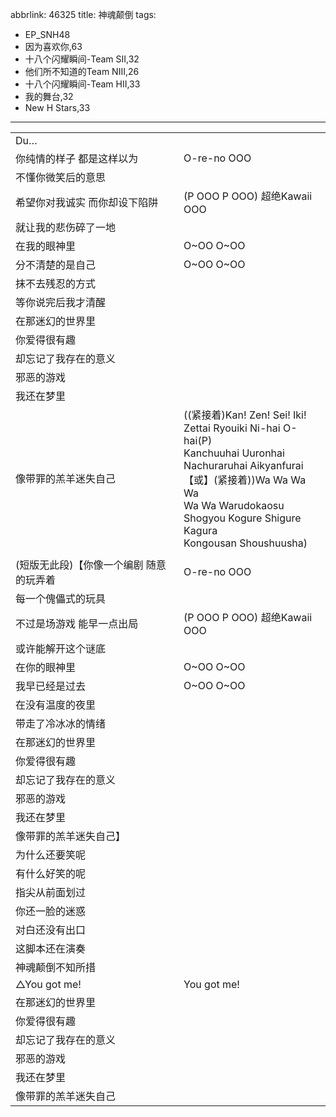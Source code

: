 abbrlink: 46325
title: 神魂颠倒
tags:
  - EP_SNH48
  - 因为喜欢你,63
  - 十八个闪耀瞬间-Team SII,32
  - 他们所不知道的Team NIII,26
  - 十八个闪耀瞬间-Team HII,33
  - 我的舞台,32
  - New H Stars,33
---
|      |      |
|--|--|
|Du…|      |
|你纯情的样子 都是这样以为|O-re-no OOO|
|不懂你微笑后的意思||
|希望你对我诚实 而你却设下陷阱|(P OOO P OOO) 超绝Kawaii OOO|
|就让我的悲伤碎了一地|      |
|在我的眼神里|O~OO O~OO|
|分不清楚的是自己|O~OO O~OO|
|抹不去残忍的方式|      |
|等你说完后我才清醒|      |
|在那迷幻的世界里|      |
|你爱得很有趣|      |
|却忘记了我存在的意义|      |
|邪恶的游戏|      |
|我还在梦里|      |
|像带罪的羔羊迷失自己|((紧接着)Kan! Zen! Sei! Iki!<br>Zettai Ryouiki Ni-hai O-hai(P)<br>Kanchuuhai Uuronhai<br>Nachuraruhai Aikyanfurai<br>【或】(紧接着))Wa Wa Wa Wa <br>Wa Wa Warudokaosu<br>Shogyou Kogure Shigure Kagura<br>Kongousan Shoushuusha)|
|      |      |
|(短版无此段)【你像一个编剧 随意的玩弄着|O-re-no OOO|
|每一个傀儡式的玩具||
|不过是场游戏 能早一点出局|(P OOO P OOO) 超绝Kawaii OOO|
|或许能解开这个谜底|      |
|在你的眼神里|O~OO O~OO|
|我早已经是过去|O~OO O~OO|
|在没有温度的夜里|      |
|带走了冷冰冰的情绪|      |
|在那迷幻的世界里|      |
|你爱得很有趣|      |
|却忘记了我存在的意义|      |
|邪恶的游戏|      |
|我还在梦里|      |
|像带罪的羔羊迷失自己】|      |
|为什么还要笑呢|      |
|有什么好笑的呢|      |
|指尖从前面划过|      |
|你还一脸的迷惑|      |
|对白还没有出口|      |
|这脚本还在演奏|      |
|神魂颠倒不知所措|      |
|△You got me!|You got me!|
|在那迷幻的世界里|      |
|你爱得很有趣|      |
|却忘记了我存在的意义|      |
|邪恶的游戏|      |
|我还在梦里|      |
|像带罪的羔羊迷失自己|      |
